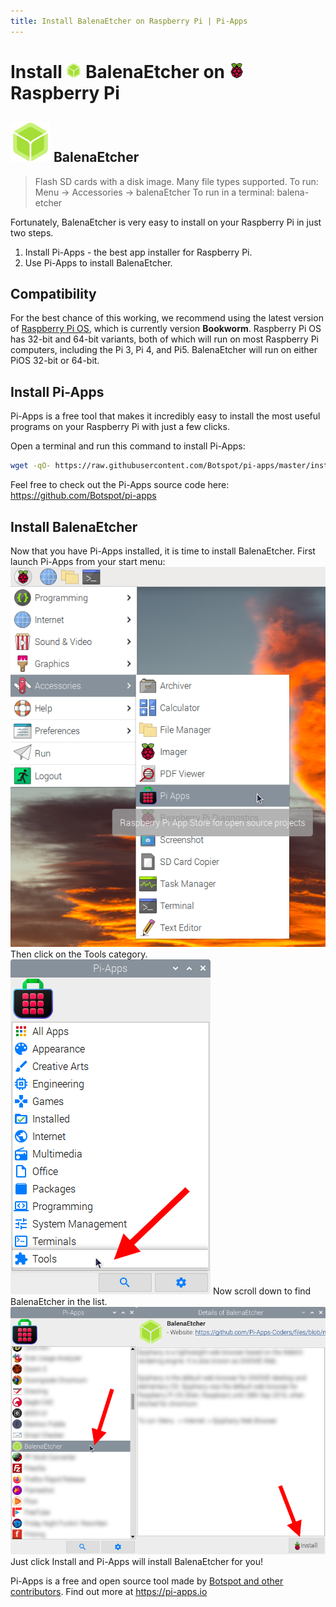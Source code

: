 ```yaml
---
title: Install BalenaEtcher on Raspberry Pi | Pi-Apps
---
```

<div class="simple-install-content content">

# Install <img src="/img/app-icons/BalenaEtcher/icon-64.png" height=24> BalenaEtcher on <img src=/img/other-icons/raspberrypi-icon.svg height=24> Raspberry Pi

## <img src="/img/app-icons/BalenaEtcher/icon-64.png"> BalenaEtcher
> Flash SD cards with a disk image. Many file types supported.
> To run: Menu -> Accessories -> balenaEtcher
> To run in a terminal: balena-etcher

Fortunately, BalenaEtcher is very easy to install on your Raspberry Pi in just two steps.
1. Install Pi-Apps - the best app installer for Raspberry Pi.
2. Use Pi-Apps to install BalenaEtcher.
</div>
<div class="simple-install-content content">

## Compatibility
For the best chance of this working, we recommend using the latest version of [Raspberry Pi OS](https://www.raspberrypi.com/software/), which is currently version **Bookworm**.
Raspberry Pi OS has 32-bit and 64-bit variants, both of which will run on most Raspberry Pi computers, including the Pi 3, Pi 4, and Pi5.
BalenaEtcher will run on either PiOS 32-bit or 64-bit.
</div>
<div class="simple-install-content content">

## Install Pi-Apps

Pi-Apps is a free tool that makes it incredibly easy to install the most useful programs on your Raspberry Pi with just a few clicks.

Open a terminal and run this command to install Pi-Apps:
```bash
wget -qO- https://raw.githubusercontent.com/Botspot/pi-apps/master/install | bash
```
Feel free to check out the Pi-Apps source code here: https://github.com/Botspot/pi-apps
</div>
<div class="simple-install-content content">

## Install BalenaEtcher

Now that you have Pi-Apps installed, it is time to install BalenaEtcher.
First launch Pi-Apps from your start menu:
<img src="/img/start-menu.png">
Then click on the Tools category.
<img src="/img/category-selections/Tools.png">
Now scroll down to find BalenaEtcher in the list.
<img src="/img/app-icons/BalenaEtcher/app-selection.png">
Just click Install and Pi-Apps will install BalenaEtcher for you!
</div>
<div class="simple-install-content content">

Pi-Apps is a free and open source tool made by [Botspot and other contributors](/about/#contributors). Find out more at https://pi-apps.io
</div>
